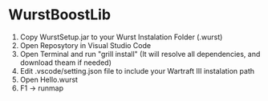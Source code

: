 # WurstBoostLib

1. Copy WurstSetup.jar to your Wurst Instalation Folder (.wurst)
2. Open Reposytory in Visual Studio Code
3. Open Terminal and run "grill install" (It will resolve all dependencies, and download theam if needed)
4. Edit .vscode/setting.json file to include your Wartraft III instalation path
5. Open Hello.wurst
6. F1 -> runmap
